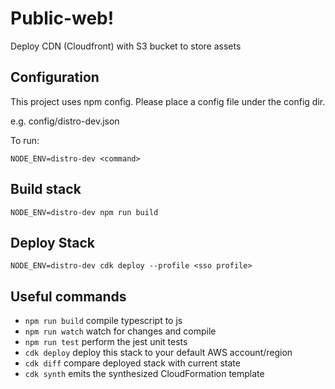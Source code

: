 # Public-web!

Deploy CDN (Cloudfront) with S3 bucket to store assets
## Configuration
This project uses npm config.  Please place a config file under the config dir.

e.g. config/distro-dev.json

To run:
```
NODE_ENV=distro-dev <command>
```

## Build stack
```
NODE_ENV=distro-dev npm run build
```

## Deploy Stack
```
NODE_ENV=distro-dev cdk deploy --profile <sso profile>
```

## Useful commands

 * `npm run build`   compile typescript to js
 * `npm run watch`   watch for changes and compile
 * `npm run test`    perform the jest unit tests
 * `cdk deploy`      deploy this stack to your default AWS account/region
 * `cdk diff`        compare deployed stack with current state
 * `cdk synth`       emits the synthesized CloudFormation template
